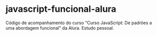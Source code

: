 # javascript-funcional-alura
Código de acompanhamento do curso "Curso JavaScript: De padrões a uma abordagem funcional" da Alura. Estudo pessoal.
